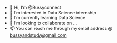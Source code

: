 - 👋 Hi, I’m @Bussyconnect
- 👀 I’m interested in Data Science internship 
- 🌱 I’m currently learning Data Science 
- 💞️ I’m looking to collaborate on ...
- 📫 You can reach me through my email address @ bussyandstudy@gmail.com 

<!---
Bussyconnect/Bussyconnect is a ✨ special ✨ repository because its `README.md` (this file) appears on your GitHub profile.
You can click the Preview link to take a look at your changes.
--->
